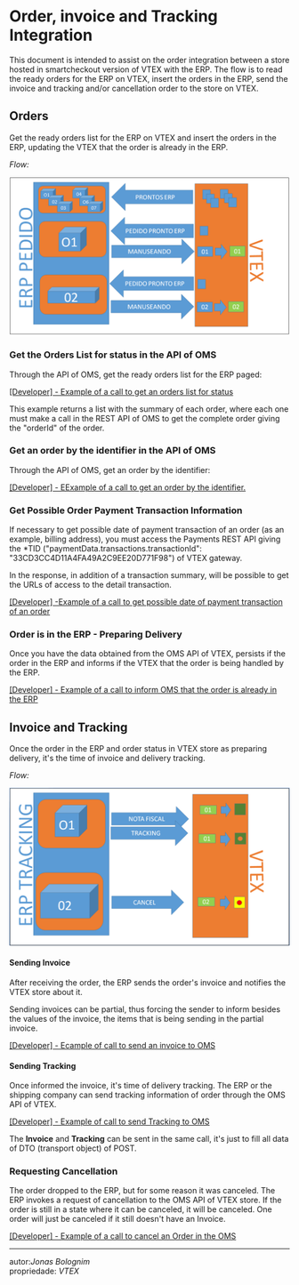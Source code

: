 # Order, invoice and Tracking Integration 

This document is intended to assist on the order integration between a store hosted in smartcheckout version of VTEX with the ERP. The flow is to read the ready orders for the ERP on VTEX, insert the orders in the ERP, send the invoice and tracking and/or cancellation order to the store on VTEX.

## Orders

Get the ready orders list for the ERP on VTEX and insert the orders in the ERP, updating the VTEX that the order is already in the ERP.

_Flow:_

![alt text](pedido-vtex-to-erp.PNG "Title")

### Get the Orders List for status in the API of OMS

Through the API of OMS, get the ready orders list for the ERP paged:

<a title="obter lista de pedidos por status" href="http://bridge.vtexlab.com.br/vtex.bridge.web_deploy/swagger/ui/index.html#!/OMS/OMS_Orders" target="_blank">[Developer] - Example of a call to get an orders list for status</a>


This example returns a list with the summary of each order, where each one must make a call in the REST API of OMS to get the complete order giving the "orderId" of the order.

### Get an order by the identifier in the API of OMS

Through the API of OMS, get an order by the identifier:

<a title="obter pedido por identificador" href="http://bridge.vtexlab.com.br/vtex.bridge.web_deploy/swagger/ui/index.html#!/OMS/OMS_Order_0" target="_blank">[Developer] - EExample of a call to get an order by the identifier.</a> 

### Get Possible Order Payment Transaction Information 

If necessary to get possible date of payment transaction of an order (as an example, billing address), you must access the Payments REST API giving the *TID ("paymentData.transactions.transactionId": "33CD3CC4D11A4FA49A2C9EE20D771F98") of VTEX gateway. 

In the response, in addition of a transaction summary, will be possible to get the URLs of access to the detail transaction.

<a title="obter dados possíveis de pagamento" href="http://bridge.vtexlab.com.br/vtex.bridge.web_deploy/swagger/ui/index.html#!/PCI/PCI_Get" target="_blank">[Developer] -Example of a call to get possible date of payment transaction of an order</a> 

### Order is in the ERP - Preparing Delivery

Once you have the data obtained from the OMS API of VTEX, persists if the order in the ERP and informs if the VTEX that the order is being handled by the ERP. 

<a title="pedido sendo tratado" href="http://bridge.vtexlab.com.br/vtex.bridge.web_deploy/swagger/ui/index.html#!/OMS/OMS_StartHandling" target="_blank">[Developer] - Example of a call to inform OMS that the order is already in the ERP</a> 


## Invoice and Tracking

Once the order in the ERP and order status in VTEX store as preparing delivery, it's the time of invoice and delivery tracking. 

_Flow:_

![alt text](nf-erp-to-vtex.PNG "Title")

#### Sending Invoice

After receiving the order, the ERP sends the order's invoice and notifies the VTEX store about it.

Sending invoices can be partial, thus forcing the sender to inform besides the values of the invoice, the items that is being sending in the partial invoice.

<a title="enviando Nota Fiscal para o MOS" href="http://bridge.vtexlab.com.br/vtex.bridge.web_deploy/swagger/ui/index.html#!/OMS/OMS_Order" target="_blank">[Developer] - Ecample of call to send an invoice to OMS</a> 

#### Sending Tracking

Once informed the invoice, it's time of delivery tracking. The ERP or the shipping company can send tracking information of order through the OMS API of VTEX.

<a title="enviando tracking para o OMS" href="http://bridge.vtexlab.com.br/vtex.bridge.web_deploy/swagger/ui/index.html#!/OMS/OMS_Order" target="_blank">[Developer] - Example of call to send Tracking to OMS</a> 

The **Invoice** and **Tracking** can be sent in the same call, it's just to fill all data of DTO (transport object) of POST.

### Requesting Cancellation

The order dropped to the ERP, but for some reason it was canceled. The ERP invokes a  request of cancellation to the OMS API of VTEX store. If the order is still in a state where it can be canceled, it will be canceled. One order will just be canceled if it still doesn't have an Invoice.

<a title="solicitando cancelamento" href="http://bridge.vtexlab.com.br/vtex.bridge.web_deploy/swagger/ui/index.html#!/OMS/OMS_Cancel" target="_blank">[Developer] - Example of a call to cancel an Order in the OMS</a>  

---

autor:_Jonas Bolognim_  
propriedade: _VTEX_  